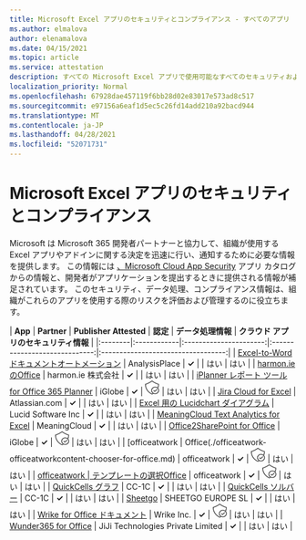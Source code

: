 ```yaml
---
title: Microsoft Excel アプリのセキュリティとコンプライアンス - すべてのアプリ
ms.author: elmalova
author: elenamalova
ms.date: 04/15/2021
ms.topic: article
ms.service: attestation
description: すべての Microsoft Excel アプリで使用可能なすべてのセキュリティおよびコンプライアンス情報。
localization_priority: Normal
ms.openlocfilehash: 67928dae457119f6bb28d02e83017e573ad8c517
ms.sourcegitcommit: e97156a6eaf1d5ec5c26fd14add210a92bacd944
ms.translationtype: MT
ms.contentlocale: ja-JP
ms.lasthandoff: 04/28/2021
ms.locfileid: "52071731"
---
```

# <a name="microsoft-excel-app-security-and-compliance"></a>Microsoft Excel アプリのセキュリティとコンプライアンス

Microsoft は Microsoft 365 開発者パートナーと協力して、組織が使用する Excel アプリやアドインに関する決定を迅速に行い、通知するために必要な情報を提供します。 この情報には [、Microsoft Cloud App Security](https://www.microsoft.com/en-us/enterprise-mobility-security/cloud-app-security) アプリ カタログからの情報と、開発者がアプリケーションを提出するときに提供される情報が補足されています。 このセキュリティ、データ処理、コンプライアンス情報は、組織がこれらのアプリを使用する際のリスクを評価および管理するのに役立ちます。

| **App** | **Partner** | **Publisher Attested** | **認定** | **データ処理情報** | **クラウド アプリのセキュリティ情報** |
|:--------|:------------|:----------------------:|:-----------------------------:|:----------------------------------:|
| [Excel-to-Word ドキュメントオートメーション](./analysisplace-excel-to-word-document-automation.md) | AnalysisPlace | **✓** |  | はい | はい |
| [harmon.ie のOffice](./harmonie-corporation-for-office.md) | harmon.ie 株式会社 | **✓** |  | はい | はい |
| [iPlanner レポート ツール for Office 365 Planner](./iglobe-iplanner-reporting-tool-for-office-365-planner.md) | iGlobe | **✓** | <img alt="Certified application badge" src="../media/certified-badge.png" height="25" width="25" /> | はい | はい |
| [Jira Cloud for Excel](./atlassiancom-jira-cloud-for-excel.md) | Atlassian.com | **✓** |  | はい | はい |
| [Excel 用の Lucidchart ダイアグラム](./lucid-software-inc-lucidchart-diagrams-for-excel.md) | Lucid Software Inc | **✓** |  | はい | はい |
| [MeaningCloud Text Analytics for Excel](./meaningcloud-text-analytics-for-excel.md) | MeaningCloud | **✓** |  | はい | はい |
| [Office2SharePoint for Office](./iglobe-office2sharepoint-for-office.md) | iGlobe | **✓** | <img alt="Certified application badge" src="../media/certified-badge.png" height="25" width="25" /> | はい | はい |
| [officeatwork | Office(./officeatwork-officeatworkcontent-chooser-for-office.md) | officeatwork | **✓** | <img alt="Certified application badge" src="../media/certified-badge.png" height="25" width="25" /> | はい | はい |
| [officeatwork | テンプレートの選択Office](./officeatwork-officeatworktemplate-chooser-for-office.md) | officeatwork | **✓** | <img alt="Certified application badge" src="../media/certified-badge.png" height="25" width="25" /> | はい | はい |
| [QuickCells グラフ](./cc-1c-quickcells-graphs.md) | CC-1C | **✓** |  | はい | はい |
| [QuickCells ソルバー](./cc-1c-quickcells-solvers.md) | CC-1C | **✓** |  | はい | はい |
| [Sheetgo](./sheetgo-europe-sl.md) | SHEETGO EUROPE SL | **✓** |  | はい | はい |
| [Wrike for Office ドキュメント](./wrike-inc-for-office-documents.md) | Wrike Inc. | **✓** | <img alt="Certified application badge" src="../media/certified-badge.png" height="25" width="25" /> | はい | はい |
| [Wunder365 for Office](./jiji-technologies-private-limited-wunder365-for-office.md) | JiJi Technologies Private Limited | **✓** |  | はい | はい |
